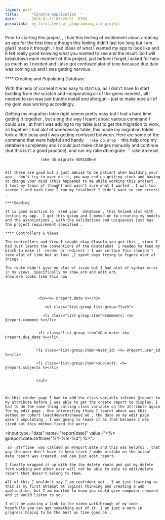 ```yaml
---
layout: post
title:      "Sinatra Application  "
date:       2020-01-17 05:29:51 -0500
permalink:  my_first_feel_of_programming_cli_project
---
```




Prior to starting this project , I had this feeling of excitement about creating an app for the first time although this feeling didn't last too long but I am glad I made it through .  I had ideas of what I wanted my app to look like and it felt really good knowing what you wanted to see and the result. So I will breakdown each moment of this project, just before i forget,I asked for help as much as I needed and I also got confused alot of time because due date was coming up and I was getting nervous .

**** Creating and Populating Database

With the help of corneal it was easy to start up, as I didn't have to start building from the scratch and incoporating all of the gems needed , all I needed to run was just bundle install  and shotgun - just to make sure all of my gem was working accordingly.

Getting my migration table right seems pretty easy but I had a hard time getting it together , but along the way I learnt about various command I could use , at first I was adding to my table just to get the migration to work, all together I had alot of unnecessay table, this made my migration folder look a little  busy and I was getting confused between. 
Here are some of the command that were helpful and handy 
      ```   rake db:drop   ```                                                                                                                                      this help drop my database completely and I could just make changes manually and continue (but this isn't a good practice).  and run my rake db:migrate
		     ```
          rake db:reset 

					rake db:migrate VERSION=0
```

All these are good but I just advise to be patient when building your app , don't try to over do it, you may end up getting stuck and having to change your mind (this happened to me while working this project . I lost my train of thought and wasn't sure what I wanted . I was too scared ! and each time I ran my localhost I didn't want to see errors) .

****Seeding 

It is good bractice to  seed your  database , this helped alot with testing my app.  I got this going and I moved on to creating my models and the associations , with the validations and uniqueness just has the project requirement specified .

**** Controllers & Views

The controllers and View I taught okay Olusola you got this , since I had just learnt the conventions of the Route(what  I needed to feed my block to make it  render or redirect ) I was certain this shouldn't take alot of time but at last ,I spent days trying to figure alot of things .

The route didn't give me alot of issue but I had alot of syntax error in my views. Specifically my show.erb and edit.erb.
show.erb looks like this now 

           
 

               <h3><%= @report.date %></h3>

                  <ul class="list-group list-group-flush">

                 <li class="list-group-item">Comments: <%= @report.comment %></li>
  
 
               <li class="list-group-item">Due_date: <%= @report.due_date %></li>

 
              <li class="list-group-item">User_id: <%= @report.user_id %></li>
							
              <li class="list-group-item">subjects: <%= @report.subjects %></li>


              </ul>



On this render page I had to add the class variable infront @report to my attribute before i was able to get the create report to display. I had to do the same thing calling class variable on the attribute again for my edit page . One interesting thing I learnt about was this method my cohort lead(Howard)showed me , the date on my edit page wasn't populating , I was going to leave it as that because I was tired but this method fixed the worry

```
<input type="date" name="report[date]" value="<%= @report.date.strftime("%Y-%m-%d") %>">
 
```
 so .strftime  was callded on @report.date and this was helpful , that way the user don't have to keep track / make mistake on the actaul date report was created, and can just edit report. 
 
I finally wrapped it up with the the delete route and got my delete form working and other user will not be able to able to edit/delete report that doesn't belong to them.
 
All of this I wouldn't say I am confident yet , I am just learning as this is my first attempt at logical thinking and creating a web application, but I am excited to know you could give computer command and it would listen to you .

I will be posting a link to the video walkthrough of my code , hopefully you can get something out of it. I am just a work in progress hoping to be the best as time goes on .
 
 
 
 
 
 
 
 
 
 
 
